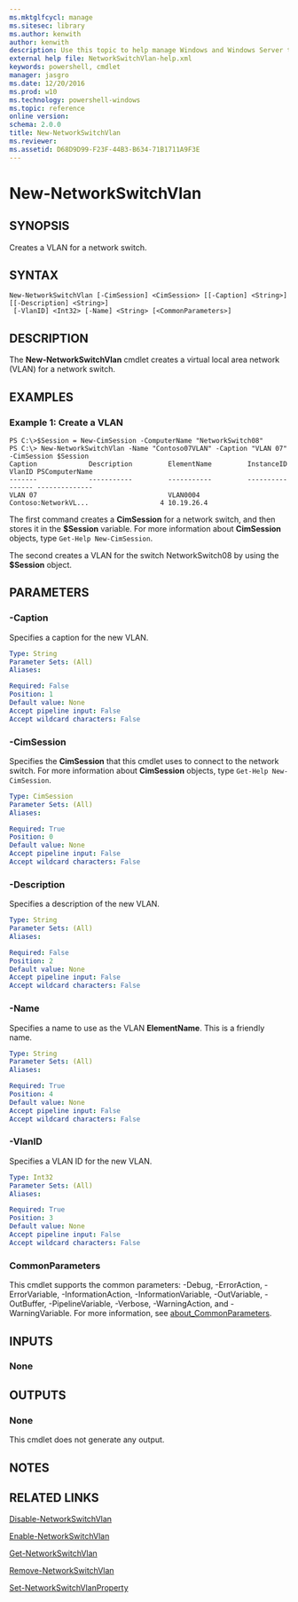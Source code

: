 ```yaml
---
ms.mktglfcycl: manage
ms.sitesec: library
ms.author: kenwith
author: kenwith
description: Use this topic to help manage Windows and Windows Server technologies with Windows PowerShell.
external help file: NetworkSwitchVlan-help.xml
keywords: powershell, cmdlet
manager: jasgro
ms.date: 12/20/2016
ms.prod: w10
ms.technology: powershell-windows
ms.topic: reference
online version: 
schema: 2.0.0
title: New-NetworkSwitchVlan
ms.reviewer:
ms.assetid: D68D9D99-F23F-44B3-B634-71B1711A9F3E
---
```


# New-NetworkSwitchVlan

## SYNOPSIS
Creates a VLAN for a network switch.

## SYNTAX

```
New-NetworkSwitchVlan [-CimSession] <CimSession> [[-Caption] <String>] [[-Description] <String>]
 [-VlanID] <Int32> [-Name] <String> [<CommonParameters>]
```

## DESCRIPTION
The **New-NetworkSwitchVlan** cmdlet creates a virtual local area network (VLAN) for a network switch.

## EXAMPLES

### Example 1: Create a VLAN
```
PS C:\>$Session = New-CimSession -ComputerName "NetworkSwitch08"
PS C:\> New-NetworkSwitchVlan -Name "Contoso07VLAN" -Caption "VLAN 07" -CimSession $Session
Caption             Description         ElementName         InstanceID                       VlanID PSComputerName    
-------             -----------         -----------         ----------                       ------ --------------    
VLAN 07                                 VLAN0004            Contoso:NetworkVL...                  4 10.19.26.4
```

The first command creates a **CimSession** for a network switch, and then stores it in the **$Session** variable.
For more information about **CimSession** objects, type `Get-Help New-CimSession`.

The second creates a VLAN for the switch NetworkSwitch08 by using the **$Session** object.

## PARAMETERS

### -Caption
Specifies a caption for the new VLAN.

```yaml
Type: String
Parameter Sets: (All)
Aliases: 

Required: False
Position: 1
Default value: None
Accept pipeline input: False
Accept wildcard characters: False
```

### -CimSession
Specifies the **CimSession** that this cmdlet uses to connect to the network switch.
For more information about **CimSession** objects, type `Get-Help New-CimSession`.

```yaml
Type: CimSession
Parameter Sets: (All)
Aliases: 

Required: True
Position: 0
Default value: None
Accept pipeline input: False
Accept wildcard characters: False
```

### -Description
Specifies a description of the new VLAN.

```yaml
Type: String
Parameter Sets: (All)
Aliases: 

Required: False
Position: 2
Default value: None
Accept pipeline input: False
Accept wildcard characters: False
```

### -Name
Specifies a name to use as the VLAN **ElementName**.
This is a friendly name.

```yaml
Type: String
Parameter Sets: (All)
Aliases: 

Required: True
Position: 4
Default value: None
Accept pipeline input: False
Accept wildcard characters: False
```

### -VlanID
Specifies a VLAN ID for the new VLAN.

```yaml
Type: Int32
Parameter Sets: (All)
Aliases: 

Required: True
Position: 3
Default value: None
Accept pipeline input: False
Accept wildcard characters: False
```

### CommonParameters
This cmdlet supports the common parameters: -Debug, -ErrorAction, -ErrorVariable, -InformationAction, -InformationVariable, -OutVariable, -OutBuffer, -PipelineVariable, -Verbose, -WarningAction, and -WarningVariable. For more information, see [about_CommonParameters](http://go.microsoft.com/fwlink/?LinkID=113216).

## INPUTS

### None

## OUTPUTS

### None
This cmdlet does not generate any output.

## NOTES

## RELATED LINKS

[Disable-NetworkSwitchVlan](./Disable-NetworkSwitchVlan.md)

[Enable-NetworkSwitchVlan](./Enable-NetworkSwitchVlan.md)

[Get-NetworkSwitchVlan](./Get-NetworkSwitchVlan.md)

[Remove-NetworkSwitchVlan](./Remove-NetworkSwitchVlan.md)

[Set-NetworkSwitchVlanProperty](./Set-NetworkSwitchVlanProperty.md)

